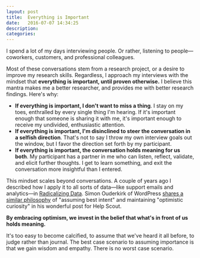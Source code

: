 ```yaml
---
layout: post
title:  Everything is Important
date:   2016-07-07 14:34:25
description:
categories:
---
```

I spend a lot of my days interviewing people. Or rather, listening to people—coworkers, customers, and professional colleagues.

Most of these conversations stem from a research project, or a desire to improve my research skills. Regardless, I approach my interviews with the mindset that **everything is important, until proven otherwise.** I believe this mantra makes me a better researcher, and provides me with better research findings. Here's why:

* **If everything is important, I don't want to miss a thing**. I stay on my toes, enthralled by every single thing I'm hearing. If it's important enough that someone is sharing it with me, it's important enough to receive my undivided, enthusiastic attention.
* **If everything is important, I'm disinclined to steer the conversation in a selfish direction**. That's not to say I throw my own interview goals out the window, but I favor the direction set forth by my participant.
* **If everything is important, the conversation holds meaning for us both**. My participant has a partner in me who can listen, reflect, validate, and elicit further thoughts. I get to learn something, and exit the conversation more insightful than I entered.

This mindset scales beyond conversations. A couple of years ago I described how I apply it to all sorts of data—like support emails and analytics—in [Radicalizing Data](http://us5.campaign-archive1.com/?awesome=no&u=7e093c5cf4&id=361d158320). Simon Ouderkirk of WordPress [shares a similar philosophy](https://www.helpscout.net/blog/using-support-data-you-have/) of "assuming best intent" and maintaining "optimistic curiosity" in his wonderful post for Help Scout.

**By embracing optimism, we invest in the belief that what's in front of us holds meaning.**

It's too easy to become calcified, to assume that we've heard it all before, to judge rather than journal. The best case scenario to assuming importance is that we gain wisdom and empathy. There is no worst case scenario.
